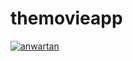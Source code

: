 # themovieapp
[![anwartan](https://circleci.com/gh/anwartan/themovieapp.svg?style=svg)](https://circleci.com/gh/anwartan/themovieapp)

